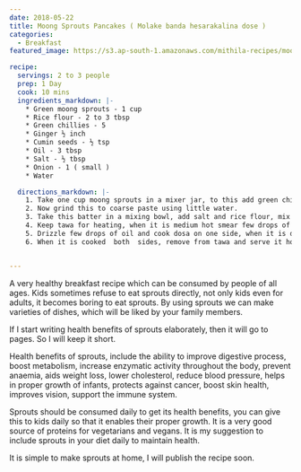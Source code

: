 ```yaml
---
date: 2018-05-22
title: Moong Sprouts Pancakes ( Molake banda hesarakalina dose )
categories:
  - Breakfast
featured_image: https://s3.ap-south-1.amazonaws.com/mithila-recipes/moong_sprouts_dosa_small.jpg

recipe:
  servings: 2 to 3 people
  prep: 1 Day
  cook: 10 mins
  ingredients_markdown: |-
    * Green moong sprouts - 1 cup
    * Rice flour - 2 to 3 tbsp
    * Green chillies - 5
    * Ginger ½ inch
    * Cumin seeds - ½ tsp
    * Oil - 3 tbsp
    * Salt - ½ tbsp
    * Onion - 1 ( small )
    * Water 

  directions_markdown: |-
    1. Take one cup moong sprouts in a mixer jar, to this add green chillies, ginger, cumin seeds and one small chopped onion.
    2. Now grind this to coarse paste using little water.
    3. Take this batter in a mixing bowl, add salt and rice flour, mix it. Add water till you get a batter of flowing consistency.
    4. Keep tawa for heating, when it is medium hot smear few drops of oil. Now pour a ladle full of batter and spread it inside out.
    5. Drizzle few drops of oil and cook dosa on one side, when it is done flip it and cook on the other side as well.
    6. When it is cooked  both  sides, remove from tawa and serve it hot along with your favourite chutney.


---
```

A very healthy breakfast recipe which can be consumed by people of all ages. Kids sometimes refuse to eat sprouts directly, not only kids even for adults, it becomes boring to eat sprouts. By using sprouts we can make varieties of dishes, which will be liked by your family members.

If I start writing health benefits of sprouts elaborately, then it will go to pages. So I will keep it short.

Health benefits of sprouts, include the ability to improve digestive process, boost  metabolism, increase enzymatic activity throughout the body, prevent anaemia, aids weight loss, lower cholesterol, reduce blood pressure, helps in proper growth of infants, protects against cancer, boost skin health, improves vision, support the immune system.

Sprouts should be consumed daily to get its health benefits, you can give this to kids daily so that it enables their proper growth. It is a very good source of proteins for vegetarians and vegans. It is my suggestion to  include sprouts in your diet daily to maintain health.

It is simple to make sprouts at home, I will publish the recipe soon.




